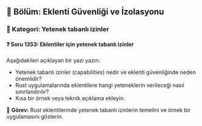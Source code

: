 ## 📘 Bölüm: Eklenti Güvenliği ve İzolasyonu  
### 🔹 Kategori: Yetenek tabanlı izinler  
#### ❓ Soru 1353: Eklentiler için yetenek tabanlı izinler

Aşağıdakileri açıklayan bir yazı yazın:

- Yetenek tabanlı izinler (capabilities) nedir ve eklenti güvenliğinde neden önemlidir?
- Rust uygulamalarında eklentilere hangi yeteneklerin verileceği nasıl sınırlandırılır?
- Kısa bir örnek veya teknik açıklama ekleyin.

🔧 **Görev:** Rust eklentilerinde yetenek tabanlı izinlerin temelini ve örnek bir uygulamasını gösterin.
